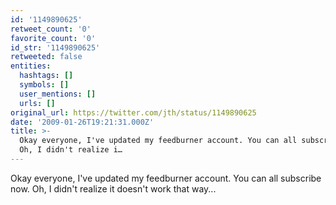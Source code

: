 ```yaml
---
id: '1149890625'
retweet_count: '0'
favorite_count: '0'
id_str: '1149890625'
retweeted: false
entities:
  hashtags: []
  symbols: []
  user_mentions: []
  urls: []
original_url: https://twitter.com/jth/status/1149890625
date: '2009-01-26T19:21:31.000Z'
title: >-
  Okay everyone, I've updated my feedburner account. You can all subscribe now.
  Oh, I didn't realize i…
---
```


Okay everyone, I've updated my feedburner account. You can all subscribe now. Oh, I didn't realize it doesn't work that way...